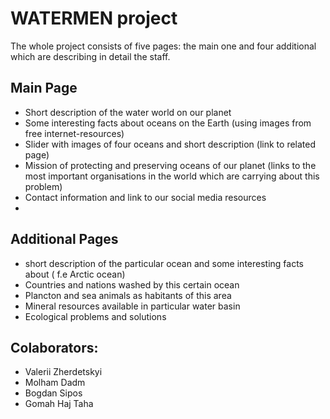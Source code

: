  # WATERMEN project

The whole project consists of five pages: the main one and four additional which are describing in detail the staff.
   
 ##  Main Page
- Short description of the water world on our planet
- Some interesting facts about oceans on the Earth (using images from free internet-resources)
- Slider with images of four oceans and short description (link to related page)
- Mission of protecting and preserving oceans of our planet (links to the most important organisations in the world which are carrying about this problem)
- Contact information and link to our social media resources
- 
## Additional Pages
- short description of the particular ocean and some interesting facts about ( f.e Arctic ocean)
- Countries and nations washed by this certain ocean
- Plancton and sea animals as habitants of this area
- Mineral resources available in particular water basin
- Ecological problems and solutions 

## Colaborators:

- Valerii Zherdetskyi
- Molham Dadm
- Bogdan Sipos
- Gomah Haj Taha




